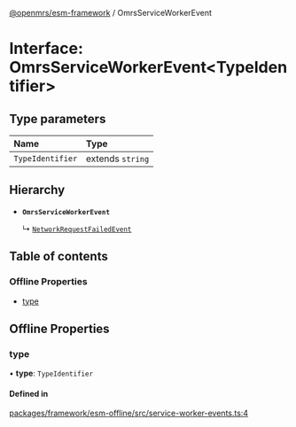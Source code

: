 [@openmrs/esm-framework](../API.md) / OmrsServiceWorkerEvent

# Interface: OmrsServiceWorkerEvent<TypeIdentifier\>

## Type parameters

| Name | Type |
| :------ | :------ |
| `TypeIdentifier` | extends `string` |

## Hierarchy

- **`OmrsServiceWorkerEvent`**

  ↳ [`NetworkRequestFailedEvent`](NetworkRequestFailedEvent.md)

## Table of contents

### Offline Properties

- [type](OmrsServiceWorkerEvent.md#type)

## Offline Properties

### type

• **type**: `TypeIdentifier`

#### Defined in

[packages/framework/esm-offline/src/service-worker-events.ts:4](https://github.com/openmrs/openmrs-esm-core/blob/master/packages/framework/esm-offline/src/service-worker-events.ts#L4)
